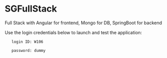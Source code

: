 # SGFullStack
Full Stack with Angular for frontend, Mongo for DB, SpringBoot for backend

Use the login credentials below to launch and test the application:

       login ID: W106
       
       password: dummy 
